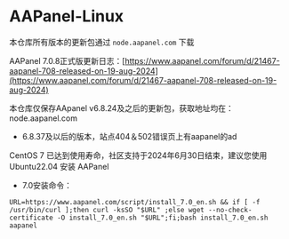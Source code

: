 # AAPanel-Linux
本仓库所有版本的更新包通过 `node.aapanel.com` 下载

AAPanel 7.0.8正式版更新日志：[https://www.aapanel.com/forum/d/21467-aapanel-708-released-on-19-aug-2024](https://www.aapanel.com/forum/d/21467-aapanel-708-released-on-19-aug-2024)<br/>

本仓库仅保存AApanel v6.8.24及之后的更新包，获取地址均在：node.aapanel.com

* 6.8.37及以后的版本，站点404＆502错误页上有aapanel的ad

CentOS 7 已达到使用寿命，社区支持于2024年6月30日结束，建议您使用 Ubuntu22.04 安装 AAPanel

* 7.0安装命令：
```
URL=https://www.aapanel.com/script/install_7.0_en.sh && if [ -f /usr/bin/curl ];then curl -ksSO "$URL" ;else wget --no-check-certificate -O install_7.0_en.sh "$URL";fi;bash install_7.0_en.sh aapanel
```
